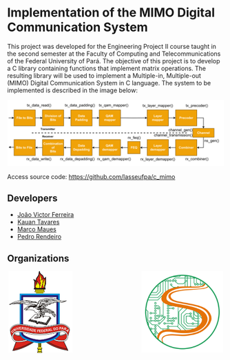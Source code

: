 # Implementation of the MIMO Digital Communication System

This project was developed for the Engineering Project II course taught in the second semester at the Faculty of Computing and Telecommunications of the Federal University of Pará. The objective of this project is to develop a C library containing functions that implement matrix operations. The resulting library will be used to implement a Multiple-in, Multiple-out (MIMO) Digital Communication System in C language. The system to be implemented is described in the image below:

<img src="mimosystem.png" alt="mimo-implementação">

Access source code: https://github.com/lasseufpa/c_mimo

## Developers

- [João Victor Ferreira](https://github.com/jvictorferreira3301) 
- [Kauan Tavares](https://github.com/kkauanjjk)
- [Marco Maues](https://github.com/Mauesjr)
- [Pedro Rendeiro](https://github.com/pedro-rendeiro)

## Organizations

<div style="display: flex; justify-content: center;">
  <div style="display: flex; gap: 160px;">
    <img src="ufpa.png" alt="UFPA's logo" style="width: 150px;">
    <img src="lasse.png" alt="UFPA's logo" style="width: 190px;">   
  </div>
</div>




 

